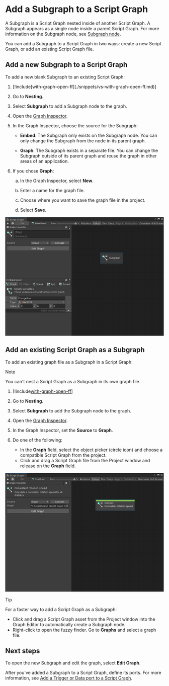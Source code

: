 # Add a Subgraph to a Script Graph

A Subgraph is a Script Graph nested inside of another Script Graph. A Subgraph appears as a single node inside a parent
Script Graph. For more information on the Subgraph node, see [Subgraph node](vs-nesting-subgraph-node.md).

You can add a Subgraph to a Script Graph in two ways: create a new Script Graph, or add an existing Script Graph file.

## Add a new Subgraph to a Script Graph

To add a new blank Subgraph to an existing Script Graph:

<ol>
<li><p>[!include[with-graph-open-ff](./snippets/vs-with-graph-open-ff.md)]</p></li>
<li><p>Go to <strong>Nesting</strong>.</p></li>
<li><p>Select <strong>Subgraph</strong> to add a Subgraph node to the graph.</p></li>
<li><p>Open the <a href="vs-interface-overview.md#the-graph-inspector">Graph Inspector</a>.</p></li>
<li><p>In the Graph Inspector, choose the source for the Subgraph:</p>
<ul>
    <li><p><strong>Embed</strong>: The Subgraph only exists on the Subgraph node. You can only change the Subgraph from the node in its parent graph.</p></li>
    <li><p><strong>Graph</strong>: The Subgraph exists in a separate file. You can change the Subgraph outside of its parent graph and reuse the graph in other areas of an application.</p></li>
</ul>
</li>
<li><p>If you chose <strong>Graph</strong>:</p>
<ol type="a">
    <li><p>In the Graph Inspector, select <strong>New</strong>.</p></li>
    <li><p>Enter a name for the graph file.</p></li>
    <li><p>Choose where you want to save the graph file in the project.</p></li>
    <li><p>Select <strong>Save</strong>.</p></li>
</ol>
</li>
</ol>

![An image of the Graph window, that displays a new blank Subgraph node added to a Script Graph](images/vs-blank-graph-subgraph-example.png)

## Add an existing Script Graph as a Subgraph

To add an existing graph file as a Subgraph in a Script Graph:

> [!NOTE]
> You can't nest a Script Graph as a Subgraph in its own graph file.

1. [!include[with-graph-open-ff](./snippets/vs-with-graph-open-ff.md)]

1. Go to **Nesting**.

1. Select **Subgraph** to add the Subgraph node to the graph.

2. Open the [Graph Inspector](vs-interface-overview.md#the-graph-inspector).

1. In the Graph Inspector, set the **Source** to **Graph**.

3. Do one of the following:
    - In the **Graph** field, select the object picker (circle icon) and choose a compatible Script Graph from the
      project.
    - Click and drag a Script Graph file from the Project window and release on the **Graph** field.

![An image of the Graph window, that displays a new Subgraph node created from an existing Script Graph added to another Script Graph file.](images/vs-existing-graph-example-subgraph.png)

> [!TIP]
> For a faster way to add a Script Graph as a Subgraph:
> - Click and drag a Script Graph asset from the Project window into the Graph Editor to automatically create a Subgraph
    node.
> - Right-click to open the fuzzy finder. Go to **Graphs** and select a graph file.

## Next steps

To open the new Subgraph and edit the graph, select **Edit Graph**.

After you've added a Subgraph to a Script Graph, define its ports. For more information,
see [Add a Trigger or Data port to a Script Graph](vs-nesting-add-triggers-data-graph.md).

